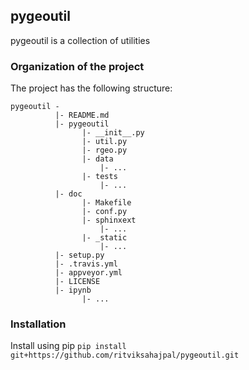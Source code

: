 ## pygeoutil

pygeoutil is a collection of utilities

### Organization of the  project

The project has the following structure:

	pygeoutil -
			  |- README.md
			  |- pygeoutil
					|- __init__.py
					|- util.py
					|- rgeo.py
					|- data
						|- ...
					|- tests
						|- ...
			  |- doc
					|- Makefile
					|- conf.py
					|- sphinxext
						|- ...
					|- _static
						|- ...
			  |- setup.py
			  |- .travis.yml
			  |- appveyor.yml
			  |- LICENSE
			  |- ipynb
		  			|- ...

### Installation
Install using pip
`pip install git+https://github.com/ritviksahajpal/pygeoutil.git`


